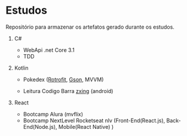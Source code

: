 # Estudos

Repositório para armazenar os artefatos gerado durante os estudos.

1. C#
	* WebApi .net Core 3.1
	* TDD
2. Kotlin
	
	* Pokedex ([Rotrofit](https://square.github.io/retrofit/), [Gson](https://github.com/google/gson), MVVM)
	
	* Leitura Codigo Barra [zxing](https://github.com/zxing/zxing) (android)
4. React
   * Bootcamp Alura (mvflix)
   * Bootcamp NextLevel Rocketseat nlv (Front-End(React.js), Back-End(Node.js), Mobile(React Native) )